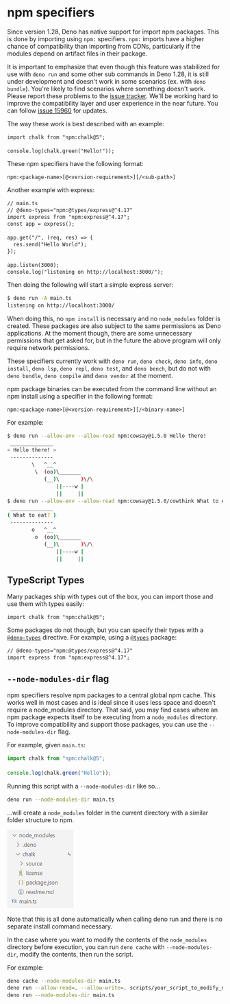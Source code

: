 # npm specifiers

Since version 1.28, Deno has native support for import npm packages. This is
done by importing using `npm:` specifiers. `npm:` imports have a higher chance
of compatibility than importing from CDNs, particularly if the modules depend on
artifact files in their package.

It is important to emphasize that even though this feature was stabilized for
use with `deno run` and some other sub commands in Deno 1.28, it is still under
development and doesn't work in some scenarios (ex. with `deno bundle`). You're
likely to find scenarios where something doesn't work. Please report these
problems to the [issue tracker](https://github.com/denoland/deno/issues). We'll
be working hard to improve the compatibility layer and user experience in the
near future. You can follow
[issue 15960](https://github.com/denoland/deno/issues/15960) for updates.

The way these work is best described with an example:

```ts, ignore
import chalk from "npm:chalk@5";

console.log(chalk.green("Hello!"));
```

These npm specifiers have the following format:

```ts, ignore
npm:<package-name>[@<version-requirement>][/<sub-path>]
```

Another example with express:

```ts, ignore
// main.ts
// @deno-types="npm:@types/express@^4.17"
import express from "npm:express@^4.17";
const app = express();

app.get("/", (req, res) => {
  res.send("Hello World");
});

app.listen(3000);
console.log("listening on http://localhost:3000/");
```

Then doing the following will start a simple express server:

```sh
$ deno run -A main.ts
listening on http://localhost:3000/
```

When doing this, no `npm install` is necessary and no `node_modules` folder is
created. These packages are also subject to the same permissions as Deno
applications. At the moment though, there are some unnecessary permissions that
get asked for, but in the future the above program will only require network
permissions.

These specifiers currently work with `deno run`, `deno check`, `deno info`,
`deno install`, `deno lsp`, `deno repl`, `deno test`, and `deno bench`, but do
not with `deno bundle`, `deno compile` and `deno vendor` at the moment.

npm package binaries can be executed from the command line without an npm
install using a specifier in the following format:

```ts, ignore
npm:<package-name>[@<version-requirement>][/<binary-name>]
```

For example:

```sh
$ deno run --allow-env --allow-read npm:cowsay@1.5.0 Hello there!
 ______________
< Hello there! >
 --------------
        \   ^__^
         \  (oo)\_______
            (__)\       )\/\
                ||----w |
                ||     ||
$ deno run --allow-env --allow-read npm:cowsay@1.5.0/cowthink What to eat?
 ______________
( What to eat? )
 --------------
        o   ^__^
         o  (oo)\_______
            (__)\       )\/\
                ||----w |
                ||     ||
```

## TypeScript Types

Many packages ship with types out of the box, you can import those and use them
with types easily:

```ts, ignore
import chalk from "npm:chalk@5";
```

Some packages do not though, but you can specify their types with a
[`@deno-types`](../advanced/typescript/types.md) directive. For example, using a
[`@types`](https://www.typescriptlang.org/docs/handbook/2/type-declarations.html#definitelytyped--types)
package:

```ts, ignore
// @deno-types="npm:@types/express@^4.17"
import express from "npm:express@^4.17";
```

## `--node-modules-dir` flag

npm specifiers resolve npm packages to a central global npm cache. This works
well in most cases and is ideal since it uses less space and doesn't require a
node_modules directory. That said, you may find cases where an npm package
expects itself to be executing from a `node_modules` directory. To improve
compatibility and support those packages, you can use the `--node-modules-dir`
flag.

For example, given `main.ts`:

```ts
import chalk from "npm:chalk@5";

console.log(chalk.green("Hello"));
```

Running this script with a `--node-modules-dir` like so...

```sh
deno run --node-modules-dir main.ts
```

...will create a `node_modules` folder in the current directory with a similar
folder structure to npm.

![](../images/node_modules_dir.png)

Note that this is all done automatically when calling deno run and there is no
separate install command necessary.

In the case where you want to modify the contents of the `node_modules`
directory before execution, you can run `deno cache` with `--node-modules-dir`,
modify the contents, then run the script.

For example:

```sh
deno cache --node-modules-dir main.ts
deno run --allow-read=. --allow-write=. scripts/your_script_to_modify_node_modules_dir.ts
deno run --node-modules-dir main.ts
```
